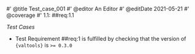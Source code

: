 #' @title Test_case_001
#' @editor An Editor
#' @editDate 2021-05-21
#' @coverage
#' 1.1: ##req:1.1

*Test Cases*

+ Test Requirement ##req:1 is fulfilled by checking that the version of `{valtools}` is `>= 0.3.0`
